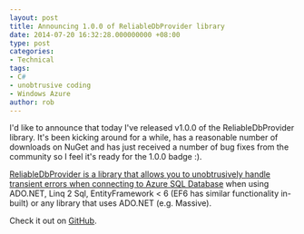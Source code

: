 ```yaml
---
layout: post
title: Announcing 1.0.0 of ReliableDbProvider library
date: 2014-07-20 16:32:28.000000000 +08:00
type: post
categories:
- Technical
tags:
- C#
- unobtrusive coding
- Windows Azure
author: rob
---
```



I'd like to announce that today I've released v1.0.0 of the ReliableDbProvider library. It's been kicking around for a while, has a reasonable number of downloads on NuGet and has just received a number of bug fixes from the community so I feel it's ready for the 1.0.0 badge :).



[ReliableDbProvider is a library that allows you to unobtrusively handle transient errors when connecting to Azure SQL Database](http://robdmoore.id.au/blog/2013/06/18/unobtrusive-transient-fault-handling-in-azure-sql-database-with-entity-framework-linq-to-sql-nhibernate-and-ado-net/ "Unobtrusive transient fault handling in Azure SQL Database with Entity Framework, Linq To Sql, NHibernate and ADO.NET") when using ADO.NET, Linq 2 Sql, EntityFramework < 6 (EF6 has similar functionality in-built) or any library that uses ADO.NET (e.g. Massive).



Check it out on [GitHub](https://github.com/MRCollective/ReliableDbProvider).

